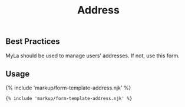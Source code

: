 ﻿---
title: Address
summary: The Address block allows the user to input their address on a form.
tags: form-templates
layout: guide
eleventyNavigation:
  key: Address
  parent: Form Templates
  order: 1
  excerpt: The Address block allows the user to input their address on a form.
  img: /img/illustrations/illus-address.svg
---

## Best Practices

MyLa should be used to manage users’ addresses. If not, use this form.

## Usage

{% include 'markup/form-template-address.njk' %}

``` html
{% include 'markup/form-template-address.njk' %}
```
